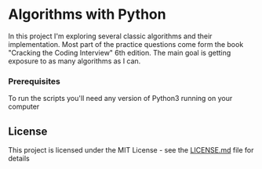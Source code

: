 # Algorithms with Python

In this project I'm exploring several classic algorithms and their implementation. Most part of the practice questions
come form the book "Cracking the Coding Interview" 6th edition.
The main goal is getting exposure to as many algorithms as I can.   

### Prerequisites

To run the scripts you'll need any version of Python3 running on your computer


## License

This project is licensed under the MIT License - see the [LICENSE.md](LICENSE.md) file for details

